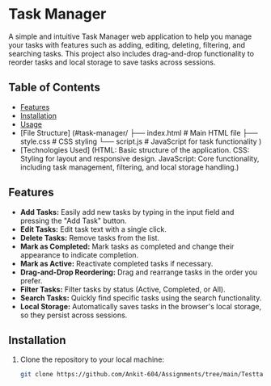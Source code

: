 # Task Manager

A simple and intuitive Task Manager web application to help you manage your tasks with features such as adding, editing, deleting, filtering, and searching tasks. This project also includes drag-and-drop functionality to reorder tasks and local storage to save tasks across sessions.

## Table of Contents

- [Features](#features)
- [Installation](#installation)
- [Usage](#usage)
- [File Structure]
  (#task-manager/
  ├── index.html # Main HTML file
  ├── style.css # CSS styling
  └── script.js # JavaScript for task functionality
  )
- [Technologies Used]
  (HTML: Basic structure of the application.
  CSS: Styling for layout and responsive design.
  JavaScript: Core functionality, including task management, filtering, and local storage handling.)

## Features

- **Add Tasks:** Easily add new tasks by typing in the input field and pressing the "Add Task" button.
- **Edit Tasks:** Edit task text with a single click.
- **Delete Tasks:** Remove tasks from the list.
- **Mark as Completed:** Mark tasks as completed and change their appearance to indicate completion.
- **Mark as Active:** Reactivate completed tasks if necessary.
- **Drag-and-Drop Reordering:** Drag and rearrange tasks in the order you prefer.
- **Filter Tasks:** Filter tasks by status (Active, Completed, or All).
- **Search Tasks:** Quickly find specific tasks using the search functionality.
- **Local Storage:** Automatically saves tasks in the browser's local storage, so they persist across sessions.

## Installation

1. Clone the repository to your local machine:
   ```bash
   git clone https://github.com/Ankit-604/Assignments/tree/main/Testtask-manager.git
   ```
